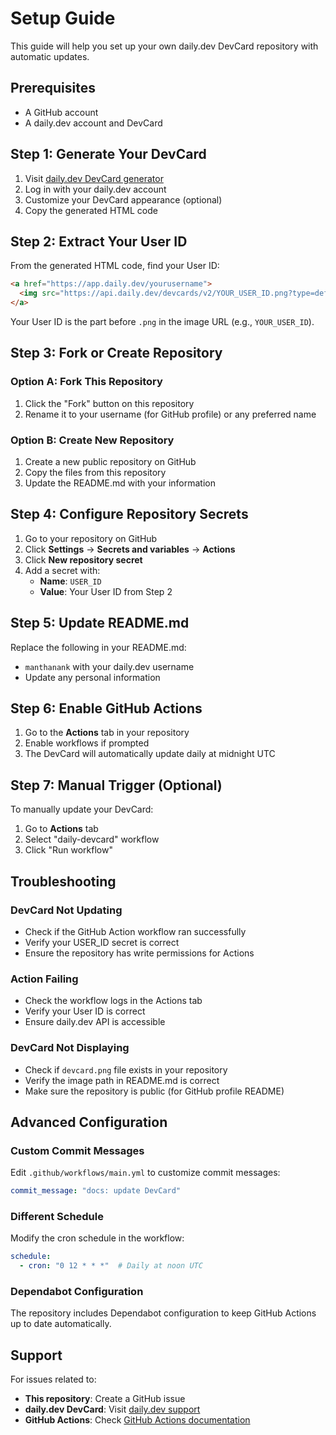 # Setup Guide

This guide will help you set up your own daily.dev DevCard repository with automatic updates.

## Prerequisites

- A GitHub account
- A daily.dev account and DevCard

## Step 1: Generate Your DevCard

1. Visit [daily.dev DevCard generator](https://app.daily.dev/devcard)
2. Log in with your daily.dev account
3. Customize your DevCard appearance (optional)
4. Copy the generated HTML code

## Step 2: Extract Your User ID

From the generated HTML code, find your User ID:

```html
<a href="https://app.daily.dev/yourusername">
  <img src="https://api.daily.dev/devcards/v2/YOUR_USER_ID.png?type=default&r=abc" width="356" alt="Your Name's Dev Card"/>
</a>
```

Your User ID is the part before `.png` in the image URL (e.g., `YOUR_USER_ID`).

## Step 3: Fork or Create Repository

### Option A: Fork This Repository

1. Click the "Fork" button on this repository
2. Rename it to your username (for GitHub profile) or any preferred name

### Option B: Create New Repository

1. Create a new public repository on GitHub
2. Copy the files from this repository
3. Update the README.md with your information

## Step 4: Configure Repository Secrets

1. Go to your repository on GitHub
2. Click **Settings** → **Secrets and variables** → **Actions**
3. Click **New repository secret**
4. Add a secret with:
   - **Name**: `USER_ID`
   - **Value**: Your User ID from Step 2

## Step 5: Update README.md

Replace the following in your README.md:

- `manthanank` with your daily.dev username
- Update any personal information

## Step 6: Enable GitHub Actions

1. Go to the **Actions** tab in your repository
2. Enable workflows if prompted
3. The DevCard will automatically update daily at midnight UTC

## Step 7: Manual Trigger (Optional)

To manually update your DevCard:

1. Go to **Actions** tab
2. Select "daily-devcard" workflow
3. Click "Run workflow"

## Troubleshooting

### DevCard Not Updating

- Check if the GitHub Action workflow ran successfully
- Verify your USER_ID secret is correct
- Ensure the repository has write permissions for Actions

### Action Failing

- Check the workflow logs in the Actions tab
- Verify your User ID is correct
- Ensure daily.dev API is accessible

### DevCard Not Displaying

- Check if `devcard.png` file exists in your repository
- Verify the image path in README.md is correct
- Make sure the repository is public (for GitHub profile README)

## Advanced Configuration

### Custom Commit Messages

Edit `.github/workflows/main.yml` to customize commit messages:

```yaml
commit_message: "docs: update DevCard"
```

### Different Schedule

Modify the cron schedule in the workflow:

```yaml
schedule:
  - cron: "0 12 * * *"  # Daily at noon UTC
```

### Dependabot Configuration

The repository includes Dependabot configuration to keep GitHub Actions up to date automatically.

## Support

For issues related to:

- **This repository**: Create a GitHub issue
- **daily.dev DevCard**: Visit [daily.dev support](https://daily.dev)
- **GitHub Actions**: Check [GitHub Actions documentation](https://docs.github.com/en/actions)
